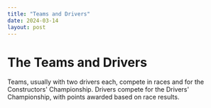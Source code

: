 ```yaml
---
title: "Teams and Drivers"
date: 2024-03-14
layout: post
---
```


# The Teams and Drivers
Teams, usually with two drivers each, compete in races and for the Constructors' Championship. Drivers compete for the Drivers' Championship, with points awarded based on race results.
